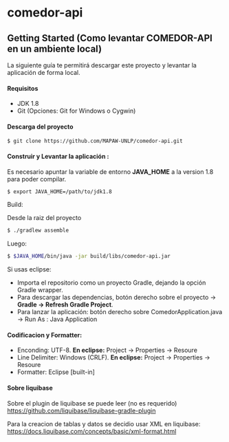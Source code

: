 # comedor-api

## Getting Started (Como levantar COMEDOR-API en un ambiente local)

La siguiente guía te permitirá descargar este proyecto y levantar la aplicación de forma local.

#### Requisitos

* JDK 1.8 
* Git (Opciones: Git for Windows o Cygwin)

#### Descarga del proyecto


```git
$ git clone https://github.com/MAPAW-UNLP/comedor-api.git
```


#### Construir y Levantar la aplicación :

Es necesario apuntar la variable de entorno **JAVA_HOME** a la version 1.8 para poder compilar.

```bash
$ export JAVA_HOME=/path/to/jdk1.8
```

Build:

Desde la raiz del proyecto 

```bash
$ ./gradlew assemble
```

Luego:  

```bash
$ $JAVA_HOME/bin/java -jar build/libs/comedor-api.jar
```

Si usas eclipse:

* Importa el repositorio como un proyecto Gradle, dejando la opción Gradle wrapper.
* Para descargar las dependencias, botón derecho sobre el proyecto -> **Gradle -> Refresh Gradle Project**.
* Para lanzar la aplicación:  botón derecho sobre ComedorApplication.java -> Run As : Java Application

#### Codificacion y Formatter:

* Enconding: UTF-8. **En eclipse:** Project -> Properties -> Resoure
* Line Delimiter: Windows (CRLF). **En eclipse:** Project -> Properties -> Resoure
* Formatter: Eclipse [built-in]

#### Sobre liquibase

Sobre el plugin de liquibase se puede leer (no es requerido) https://github.com/liquibase/liquibase-gradle-plugin

Para la creacion de tablas y datos se decidio usar XML en liquibase: https://docs.liquibase.com/concepts/basic/xml-format.html

